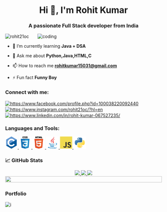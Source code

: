 <h1 align="center">Hi 👋, I'm Rohit Kumar</h1>
<h3 align="center">A passionate Full Stack developer from India</h3>

<img align="right" width="400" alt="coding" src="https://indoanalytica.com/static/images/web-development-1.gif">

<p align="left"> <img src="https://komarev.com/ghpvc/?username=rohit21oc&label=Profile%20views&color=0e75b6&style=flat" alt="rohit21oc" /> </p>

- 🌱 I’m currently learning **Java + DSA**

- 💬 Ask me about **Python,Java,HTML,C**

- 📫 How to reach me **rohitkumar15031@gmail.com**

- ⚡ Fun fact **Funny Boy**

<h3 align="left">Connect with me:</h3>
<p align="left">
<a href="https://www.facebook.com/profile.php?id=100038220092440" target="blank"><img align="center" src="https://raw.githubusercontent.com/rahuldkjain/github-profile-readme-generator/master/src/images/icons/Social/facebook.svg" alt="https://www.facebook.com/profile.php?id=100038220092440" height="30" width="40" /></a>
<a href="https://www.instagram.com/rohit21oc/?hl=en" target="blank"><img align="center" src="https://raw.githubusercontent.com/rahuldkjain/github-profile-readme-generator/master/src/images/icons/Social/instagram.svg" alt="https://www.instagram.com/rohit21oc/?hl=en" height="30" width="40" /></a>
 <a href="https://www.linkedin.com/in/rohit-kumar-067527235/" target="blank"><img align="center" src="https://raw.githubusercontent.com/rahuldkjain/github-profile-readme-generator/master/src/images/icons/Social/linked-in-alt.svg" alt="https://www.linkedin.com/in/rohit-kumar-067527235/" height="30" width="40" /></a>
</p>

<h3 align="left">Languages and Tools:</h3>
<p align="left"> <a href="https://www.cprogramming.com/" target="_blank" rel="noreferrer"> <img src="https://raw.githubusercontent.com/devicons/devicon/master/icons/c/c-original.svg" alt="c" width="40" height="40"/> </a> <a href="https://www.w3schools.com/css/" target="_blank" rel="noreferrer"> <img src="https://raw.githubusercontent.com/devicons/devicon/master/icons/css3/css3-original-wordmark.svg" alt="css3" width="40" height="40"/> </a> <a href="https://www.w3.org/html/" target="_blank" rel="noreferrer"> <img src="https://raw.githubusercontent.com/devicons/devicon/master/icons/html5/html5-original-wordmark.svg" alt="html5" width="40" height="40"/> </a> <a href="https://www.java.com" target="_blank" rel="noreferrer"> <img src="https://raw.githubusercontent.com/devicons/devicon/master/icons/java/java-original.svg" alt="java" width="40" height="40"/> </a> <a href="https://developer.mozilla.org/en-US/docs/Web/JavaScript" target="_blank" rel="noreferrer"> <img src="https://raw.githubusercontent.com/devicons/devicon/master/icons/javascript/javascript-original.svg" alt="javascript" width="40" height="40"/> </a> <a href="https://www.python.org" target="_blank" rel="noreferrer"> <img src="https://raw.githubusercontent.com/devicons/devicon/master/icons/python/python-original.svg" alt="python" width="40" height="40"/> </a> </p>

<h3> &#x1f4c8; GitHub Stats</h3>
<div align="center" >
    <a  href="https://github.com/rohit21oc">
    <img src="http://github-profile-summary-cards.vercel.app/api/cards/stats?username=rohit21oc&theme=dark" width="32.5%">
    <img src="http://github-profile-summary-cards.vercel.app/api/cards/repos-per-language?username=rohit21oc&theme=dark" width="32.5%">
    <img src="http://github-profile-summary-cards.vercel.app/api/cards/most-commit-language?username=rohit21oc&theme=dark" width="32.5%">
    <img src="http://github-profile-summary-cards.vercel.app/api/cards/profile-details?username=rohit21oc&theme=dark" width="100%" height="50%">
<!--     <img src="http://github-profile-summary-cards.vercel.app/api/cards/productive-time?username=Mannxxx&theme=dark&utcOffset=8" width="100" height="50%"> -->
    </a>
</div>

<h3 align="left">Portfolio</h3>
<p><a href="[https://ko-fi.com/Ko-fi](https://rohit21oc.github.io/CodeCraftsman.github.io/)"> <img align="left" src="https://upload.wikimedia.org/wikipedia/commons/d/dc/Portfolio.hu_full_logo.png" height="50" width="210" alt="i" /></a></p><br><br>
